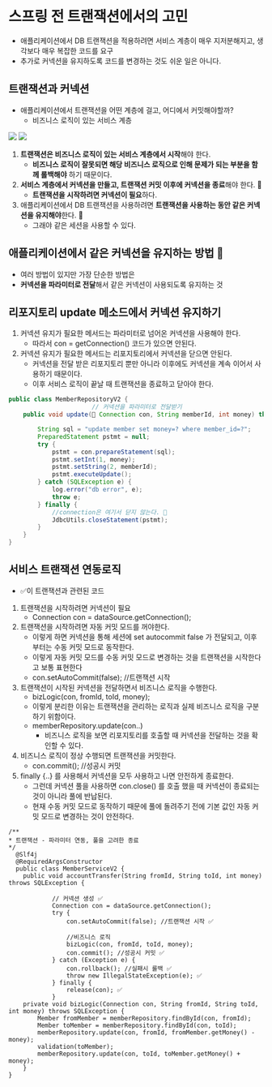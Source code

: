 # 스프링 전 트랜잭션에서의 고민
- 애플리케이션에서 DB 트랜잭션을 적용하려면 서비스 계층이 매우 지저분해지고, 생각보다 매우 복잡한 코드를 요구
- 추가로 커넥션을 유지하도록 코드를 변경하는 것도 쉬운 일은 아니다.

## 트랜잭션과 커넥션
- 애플리케이션에서 트랜잭션을 어떤 계층에 걸고, 어디에서 커밋해야할까? 
    - 비즈니스 로직이 있는 서비스 계층

![](https://i.imgur.com/wFe2y8M.png)
![](https://i.imgur.com/WuQK93D.png)

1. **트랜잭션은 비즈니스 로직이 있는 서비스 계층에서 시작**해야 한다. 
    - **비즈니스 로직이 잘못되면 해당 비즈니스 로직으로 인해 문제가 되는 부분을 함께 롤백해야** 하기 때문이다.
2. **서비스 계층에서 커넥션을 만들고, 트랜잭션 커밋 이후에 커넥션을 종료**해야 한다. 🧩
    - **트랜잭션을 시작하려면 커넥션이 필요**하다. 
3. 애플리케이션에서 DB 트랜잭션을 사용하려면 **트랜잭션을 사용하는 동안 같은 커넥션을 유지해야**한다. 🧩
    - 그래야 같은 세션을 사용할 수 있다.

## 애플리케이션에서 같은 커넥션을 유지하는 방법 🧩
- 여러 방법이 있지만 가장 단순한 방법은 
- **커넥션을 파라미터로 전달**해서 같은 커넥션이 사용되도록 유지하는 것
## 리포지토리 update 메소드에서 커넥션 유지하기
1.  커넥션 유지가 필요한 메서드는 파라미터로 넘어온 커넥션을 사용해야 한다. 
    - 따라서 con = getConnection() 코드가 있으면 안된다.
2. 커넥션 유지가 필요한 메서드는 리포지토리에서 커넥션을 닫으면 안된다. 
    - 커넥션을 전달 받은 리포지토리 뿐만 아니라 이후에도 커넥션을 계속 이어서 사용하기 때문이다. 
    - 이후 서비스 로직이 끝날 때 트랜잭션을 종료하고 닫아야 한다.
```java
public class MemberRepositoryV2 {
                       // 커넥션을 파라미터로 전달받기 
    public void update(🧩 Connection con, String memberId, int money) throws SQLException {

        String sql = "update member set money=? where member_id=?";
        PreparedStatement pstmt = null;
        try {
            pstmt = con.prepareStatement(sql);
            pstmt.setInt(1, money);
            pstmt.setString(2, memberId);
            pstmt.executeUpdate();
        } catch (SQLException e) {
            log.error("db error", e);
            throw e;
        } finally {
            //connection은 여기서 닫지 않는다. 🧩
            JdbcUtils.closeStatement(pstmt);
        }
    }
}
``` 
## 서비스 트랜잭션 연동로직
- ✅이 트랜잭션과 관련된 코드
1. 트랜잭션을 시작하려면 커넥션이 필요
    - Connection con = dataSource.getConnection();
2. 트랜잭션을 시작하려면 자동 커밋 모드를 꺼야한다. 
    - 이렇게 하면 커넥션을 통해 세션에 set autocommit false 가 전달되고, 이후부터는 수동 커밋 모드로 동작한다. 
    - 이렇게 자동 커밋 모드를 수동 커밋 모드로 변경하는 것을 트랜잭션을 시작한다고 보통 표현한다
    - con.setAutoCommit(false); //트랜잭션 시작
3. 트랜잭션이 시작된 커넥션을 전달하면서 비즈니스 로직을 수행한다.
    - bizLogic(con, fromId, toId, money); 
    - 이렇게 분리한 이유는 트랜잭션을 관리하는 로직과 실제 비즈니스 로직을 구분하기 위함이다.
    - memberRepository.update(con..) 
        - 비즈니스 로직을 보면 리포지토리를 호출할 때 커넥션을 전달하는 것을 확인할 수 있다.
4. 비즈니스 로직이 정상 수행되면 트랜잭션을 커밋한다.
    - con.commit(); //성공시 커밋
5. finally {..} 를 사용해서 커넥션을 모두 사용하고 나면 안전하게 종료한다. 
    - 그런데 커넥션 풀을 사용하면 con.close() 를 호출 했을 때 커넥션이 종료되는 것이 아니라 풀에 반납된다. 
    - 현재 수동 커밋 모드로 동작하기 때문에 풀에 돌려주기 전에 기본 값인 자동 커밋 모드로 변경하는 것이 안전하다.
```
/**
* 트랜잭션 - 파라미터 연동, 풀을 고려한 종료
*/
  @Slf4j
  @RequiredArgsConstructor
  public class MemberServiceV2 {
    public void accountTransfer(String fromId, String toId, int money) throws SQLException {

            // 커넥션 생성 ✅
            Connection con = dataSource.getConnection(); 
            try {
                con.setAutoCommit(false); //트랜잭션 시작 ✅

                //비즈니스 로직
                bizLogic(con, fromId, toId, money); 
                con.commit(); //성공시 커밋 ✅
            } catch (Exception e) { 
                con.rollback(); //실패시 롤백 ✅
                throw new IllegalStateException(e); ✅
            } finally {
                release(con); ✅
            }
    private void bizLogic(Connection con, String fromId, String toId, int money) throws SQLException {
        Member fromMember = memberRepository.findById(con, fromId);
        Member toMember = memberRepository.findById(con, toId);
        memberRepository.update(con, fromId, fromMember.getMoney() - money);
        validation(toMember);
        memberRepository.update(con, toId, toMember.getMoney() + money);
    }
}
```